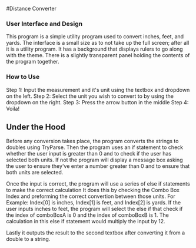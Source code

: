 #Distance Converter

### User Interface and Design
This program is a simple utility program used to convert inches, feet, and yards. 
The interface is a small size as to not take up the full screen; after all it is a utility program.
It has a background that displays rulers to go along with the theme.
There is a slightly transparent panel holding the contents of the program together.


### How to Use

Step 1: Input the measurement and it's unit using the textbox and dropdown on the left.
Step 2: Select the unit you wish to convert to by using the dropdown on the right.
Step 3: Press the arrow button in the middle
Step 4: Voila! 


## Under the Hood

Before any conversion takes place, the program converts the strings to doubles using TryParse.
Then the program uses an if statement to check whether the user input is greater than 0 and to check if
the user has selected both units. 
If not the program will display a message box asking the user to ensure they've enter a number greater
than 0 and to ensure that both units are selected. 

Once the input is correct, the program will use a series of else if statements to make the correct calculation
It does this by checking the Combo Box Index and preforming the correct convertion between those units.
For Example: Index[0] is inches, Index[1] is feet, and Index[2] is yards.
             If the user inputs inches to feet, the program will select
             the else if that check if the index of comboBoxA is 0
             and the index of comboBoxB is 1. The calculation in 
             this else if statement would multiply the input by 12.
             
            
Lastly it outputs the result to the second textbox after converting it from a double to a string.  
